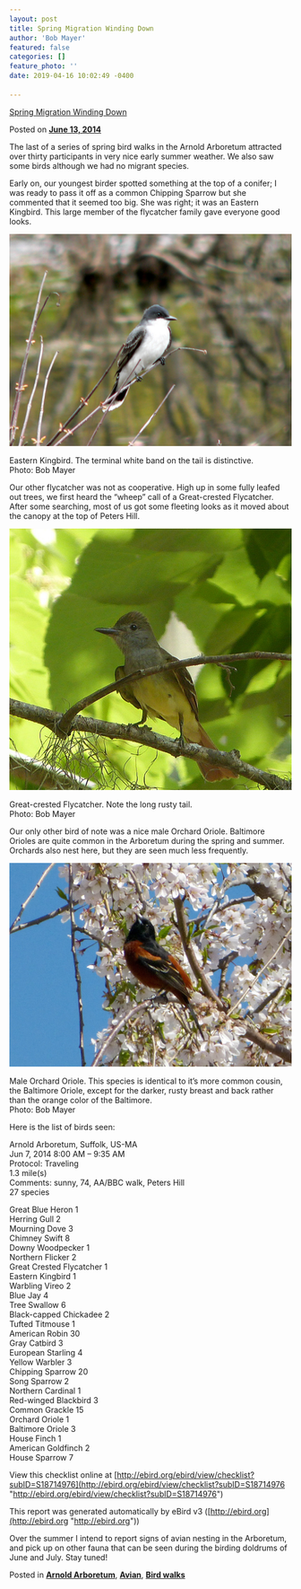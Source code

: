 ```yaml
---
layout: post
title: Spring Migration Winding Down
author: 'Bob Mayer'
featured: false
categories: []
feature_photo: ''
date: 2019-04-16 10:02:49 -0400

---
```

[Spring Migration Winding Down](https://web.archive.org/web/20171114003558/http://www.arbotopia.com/spring-migration-winding-down/)

Posted on [**June 13, 2014**](https://web.archive.org/web/20171114003558/http://www.arbotopia.com/spring-migration-winding-down/ "1:02 pm")

The last of a series of spring bird walks in the Arnold Arboretum attracted over thirty participants in very nice early summer weather. We also saw some birds although we had no migrant species.

Early on, our youngest birder spotted something at the top of a conifer; I was ready to pass it off as a common Chipping Sparrow but she commented that it seemed too big. She was right; it was an Eastern Kingbird. This large member of the flycatcher family gave everyone good looks.

![](/images/P1010595-1.jpg)

Eastern Kingbird. The terminal white band on the tail is distinctive.  
Photo: Bob Mayer

Our other flycatcher was not as cooperative. High up in some fully leafed out trees, we first heard the “wheep” call of a Great-crested Flycatcher. After some searching, most of us got some fleeting looks as it moved about the canopy at the top of Peters Hill.

![](/images/P1050611.jpg)

Great-crested Flycatcher. Note the long rusty tail.  
Photo: Bob Mayer

Our only other bird of note was a nice male Orchard Oriole. Baltimore Orioles are quite common in the Arboretum during the spring and summer. Orchards also nest here, but they are seen much less frequently.

![](/images/P1080351-1.jpg)

Male Orchard Oriole. This species is identical to it’s more common cousin, the Baltimore Oriole, except for the darker, rusty breast and back rather than the orange color of the Baltimore.  
Photo: Bob Mayer

Here is the list of birds seen:

Arnold Arboretum, Suffolk, US-MA  
Jun 7, 2014 8:00 AM – 9:35 AM  
Protocol: Traveling  
1\.3 mile(s)  
Comments: sunny, 74, AA/BBC walk, Peters Hill  
27 species

Great Blue Heron 1  
Herring Gull 2  
Mourning Dove 3  
Chimney Swift 8  
Downy Woodpecker 1  
Northern Flicker 2  
Great Crested Flycatcher 1  
Eastern Kingbird 1  
Warbling Vireo 2  
Blue Jay 4  
Tree Swallow 6  
Black-capped Chickadee 2  
Tufted Titmouse 1  
American Robin 30  
Gray Catbird 3  
European Starling 4  
Yellow Warbler 3  
Chipping Sparrow 20  
Song Sparrow 2  
Northern Cardinal 1  
Red-winged Blackbird 3  
Common Grackle 15  
Orchard Oriole 1  
Baltimore Oriole 3  
House Finch 1  
American Goldfinch 2  
House Sparrow 7

View this checklist online at [http://ebird.org/ebird/view/checklist?subID=S18714976](http://ebird.org/ebird/view/checklist?subID=S18714976 "http://ebird.org/ebird/view/checklist?subID=S18714976")

This report was generated automatically by eBird v3 ([http://ebird.org](http://ebird.org "http://ebird.org"))

Over the summer I intend to report signs of avian nesting in the Arboretum, and pick up on other fauna that can be seen during the birding doldrums of June and July. Stay tuned!

Posted in [**Arnold Arboretum**](https://web.archive.org/web/20171114003558/http://www.arbotopia.com/category/arboretum/), [**Avian**](https://web.archive.org/web/20171114003558/http://www.arbotopia.com/category/avian/), [**Bird walks**](https://web.archive.org/web/20171114003558/http://www.arbotopia.com/category/bird-walks/)